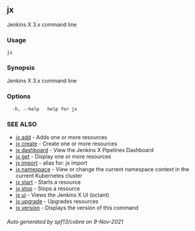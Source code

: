 ## jx

Jenkins X 3.x command line

### Usage

```
jx
```

### Synopsis

Jenkins X 3.x command line

### Options

```
  -h, --help   help for jx
```

### SEE ALSO

* [jx add](jx_add.md)	 - Adds one or more resources
* [jx create](jx_create.md)	 - Create one or more resources
* [jx dashboard](jx_dashboard.md)	 - View the Jenkins X Pipelines Dashboard
* [jx get](jx_get.md)	 - Display one or more resources
* [jx import](jx_import.md)	 - alias for: jx import
* [jx namespace](jx_namespace.md)	 - View or change the current namespace context in the current Kubernetes cluster
* [jx start](jx_start.md)	 - Starts a resource
* [jx stop](jx_stop.md)	 - Stops a resource
* [jx ui](jx_ui.md)	 - Views the Jenkins X UI (octant)
* [jx upgrade](jx_upgrade.md)	 - Upgrades resources
* [jx version](jx_version.md)	 - Displays the version of this command

###### Auto generated by spf13/cobra on 9-Nov-2021
